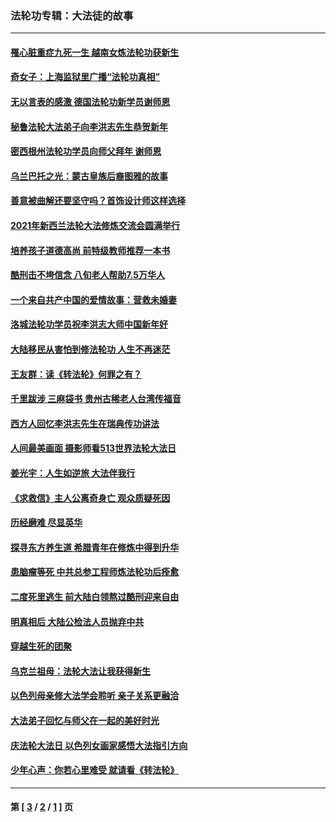 ### 法轮功专辑：大法徒的故事
---
#### [罹心脏重症九死一生 越南女炼法轮功获新生](../../pages/nf1147481/n13732766.md?05270430) 
#### [奇女子：上海监狱里广播“法轮功真相”](../../pages/nf1147481/n13726443.md?05270430) 
#### [无以言表的感激 德国法轮功新学员谢师恩](../../pages/nf1147481/n13543790.md?05270430) 
#### [秘鲁法轮大法弟子向李洪志先生恭贺新年](../../pages/nf1147481/n13540182.md?05270430) 
#### [密西根州法轮功学员向师父拜年 谢师恩](../../pages/nf1147481/n13538183.md?05270430) 
#### [乌兰巴托之光：蒙古皇族后裔图雅的故事](../../pages/nf1147481/n13155759.md?05270430) 
#### [善意被曲解还要坚守吗？首饰设计师这样选择](../../pages/nf1147481/n13077575.md?05270430) 
#### [2021年新西兰法轮大法修炼交流会圆满举行](../../pages/nf1147481/n13033149.md?05270430) 
#### [培养孩子道德高尚 前特级教师推荐一本书](../../pages/nf1147481/n12938640.md?05270430) 
#### [酷刑击不垮信念 八旬老人帮助7.5万华人](../../pages/nf1147481/n12880712.md?05270430) 
#### [一个来自共产中国的爱情故事：营救未婚妻](../../pages/nf1147481/n12778386.md?05270430) 
#### [洛城法轮功学员祝李洪志大师中国新年好](../../pages/nf1147481/n12724685.md?05270430) 
#### [大陆移民从害怕到修法轮功 人生不再迷茫](../../pages/nf1147481/n12414325.md?05270430) 
#### [王友群：读《转法轮》何罪之有？](../../pages/nf1147481/n12408647.md?05270430) 
#### [千里跋涉 三麻袋书 贵州古稀老人台湾传福音](../../pages/nf1147481/n12198750.md?05270430) 
#### [西方人回忆李洪志先生在瑞典传功讲法](../../pages/nf1147481/n12099607.md?05270430) 
#### [人间最美画面 摄影师看513世界法轮大法日](../../pages/nf1147481/n12094118.md?05270430) 
#### [姜光宇：人生如逆旅 大法伴我行](../../pages/nf1147481/n12088664.md?05270430) 
#### [《求救信》主人公离奇身亡 观众质疑死因](../../pages/nf1147481/n11845215.md?05270430) 
#### [历经磨难 尽显英华](../../pages/nf1147481/n11723297.md?05270430) 
#### [探寻东方养生道 希腊青年在修炼中得到升华](../../pages/nf1147481/n11494502.md?05270430) 
#### [患脑瘤等死 中共总参工程师炼法轮功后痊愈](../../pages/nf1147481/n11466682.md?05270430) 
#### [二度死里逃生 前大陆白领熬过酷刑迎来自由](../../pages/nf1147481/n11368594.md?05270430) 
#### [明真相后 大陆公检法人员抛弃中共](../../pages/nf1147481/n11358618.md?05270430) 
#### [穿越生死的团聚](../../pages/nf1147481/n11258922.md?05270430) 
#### [乌克兰祖母：法轮大法让我获得新生](../../pages/nf1147481/n11269457.md?05270430) 
#### [以色列母亲修大法学会聆听 亲子关系更融洽](../../pages/nf1147481/n11268195.md?05270430) 
#### [大法弟子回忆与师父在一起的美好时光](../../pages/nf1147481/n11267759.md?05270430) 
#### [庆法轮大法日 以色列女画家感悟大法指引方向](../../pages/nf1147481/n11267735.md?05270430) 
#### [少年心声：你若心里难受 就请看《转法轮》](../../pages/nf1147481/n11267496.md?05270430) 

---
#### 第 [ [3](./3.md?05270430) / [2](./2.md?05270430) / [1](./1.md?05270430) ] 页

